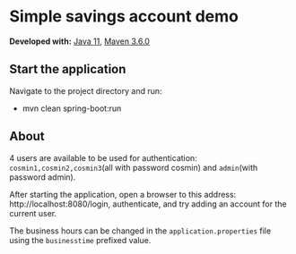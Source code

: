 # Simple savings account demo 

**Developed with:** [Java 11](https://adoptopenjdk.net/), [Maven 3.6.0](https://maven.apache.org/download.cgi/)
## Start the application

Navigate to the project directory and run:
- mvn clean spring-boot:run 

## About

4 users are available to be used for authentication: `cosmin1,cosmin2,cosmin3`(all with password cosmin) 
and `admin`(with password admin).

After starting the application, open a browser to this address: http://localhost:8080/login, authenticate,
 and try adding an account for the current user.  

The business hours can be changed in the `application.properties` file using the `businesstime` prefixed value.   
 